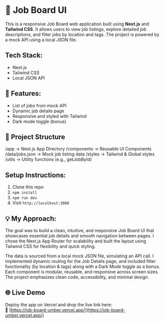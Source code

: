 # 💼 Job Board UI

This is a responsive Job Board web application built using **Next.js** and **Tailwind CSS**. It allows users to view job listings, explore detailed job descriptions, and filter jobs by location and tags. The project is powered by a mock API using a local JSON file.

## Tech Stack:
- Next.js
- Tailwind CSS
- Local JSON API

## 🧩 Features:
- List of jobs from mock API
- Dynamic job details page
- Responsive and styled with Tailwind
- Dark mode toggle (bonus)

## 📂 Project Structure
/app → Next.js App Directory
/components → Reusable UI Components
/data/jobs.json → Mock job listing data
/styles → Tailwind & Global styles
/utils → Utility functions (e.g., getJobById)

## Setup Instructions:
1. Clone this repo
2. `npm install`
3. `npm run dev`
4. Visit `http://localhost:3000`

## 💡 My Approach:
The goal was to build a clean, intuitive, and responsive Job Board UI that showcases essential job details and smooth navigation between pages. I chose the Next.js App Router for scalability and built the layout using Tailwind CSS for flexibility and quick styling.

The data is sourced from a local mock JSON file, simulating an API call. I implemented dynamic routing for the Job Details page, and included filter functionality (by location & tags) along with a Dark Mode toggle as a bonus. Each component is modular, reusable, and responsive across screen sizes. The project emphasizes clean code, accessibility, and minimal design.

## 🌐 Live Demo
Deploy the app on Vercel and drop the live link here:  
🔗 [https://job-board-umber.vercel.app/](https://job-board-umber.vercel.app/)

